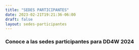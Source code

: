 ```yaml
---
title: "SEDES PARTICIPANTES"
date: 2023-02-21T19:21:36-06:00
draft: false
layout: sedes-participantes
---
```


### Conoce a las sedes participantes para DD4W 2024